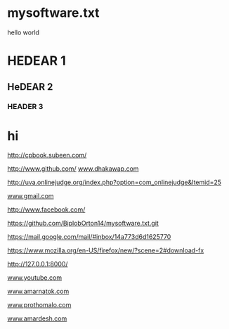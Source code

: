 mysoftware.txt
==============
hello world
# HEDEAR 1
## HeDEAR 2
### HEADER 3
# hi
http://cpbook.subeen.com/

http://www.github.com/
www.dhakawap.com

http://uva.onlinejudge.org/index.php?option=com_onlinejudge&Itemid=25

 www.gmail.com
 
 
 
 
 http://www.facebook.com/

https://github.com/BiplobOrton14/mysoftware.txt.git

https://mail.google.com/mail/#inbox/14a773d6d1625770


https://www.mozilla.org/en-US/firefox/new/?scene=2#download-fx


http://127.0.0.1:8000/

www.youtube.com

www.amarnatok.com

www.prothomalo.com

www.amardesh.com

